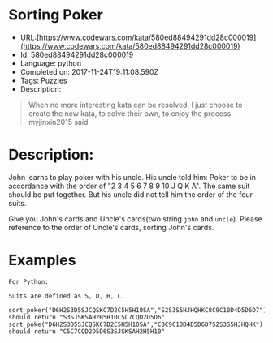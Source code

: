 # Sorting Poker

 - URL:[https://www.codewars.com/kata/580ed88494291dd28c000019](https://www.codewars.com/kata/580ed88494291dd28c000019)
 - Id: 580ed88494291dd28c000019
 - Language: python
 - Completed on: 2017-11-24T19:11:08.590Z
 - Tags: Puzzles
 - Description:
>When no more interesting kata can be resolved, I just choose to create the new kata, to solve their own, to enjoy the process  --myjinxin2015 said

# Description:
 
 John learns to play poker with his uncle. His uncle told him: Poker to be in accordance with the order of "2 3 4 5 6 7 8 9 10 J Q K A". The same suit should be put together. But his uncle did not tell him the order of the four suits. 
 
 Give you John's cards and Uncle's cards(two string `john` and `uncle`). Please reference to the order of Uncle's cards, sorting John's cards. 
 
 
# Examples

```
For Python:

Suits are defined as S, D, H, C.

sort_poker("D6H2S3D5SJCQSKC7D2C5H5H10SA","S2S3S5HJHQHKC8C9C10D4D5D6D7")
should return "S3SJSKSAH2H5H10C5C7CQD2D5D6"
sort_poke("D6H2S3D5SJCQSKC7D2C5H5H10SA","C8C9C10D4D5D6D7S2S3S5HJHQHK") 
should return "C5C7CQD2D5D6S3SJSKSAH2H5H10" 

```



